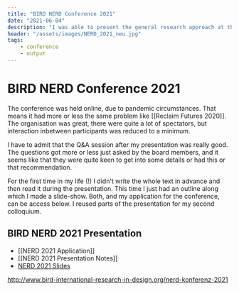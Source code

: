```yaml
---
title: "BIRD NERD Conference 2021"
date: "2021-06-04"
description: "I was able to present the general research approach at the New Experimental Research on Design conference 2021. My presentation focused on the ontological design approach that I pursued through taking in parts of new materialism and the non-human"
header: "/assets/images/NERD_2021_neu.jpg"
tags:
    - conference
    - output
---
```

# BIRD NERD Conference 2021
The conference was held online, due to pandemic circumstances. That means it had more or less the same problem like [[Reclaim Futures 2020]]. The organisation was great, there were quite a lot of spectators, but interaction inbetween participants was reduced to a minimum.

I have to admit that the Q&A session after my presentation was really good. The questions got more or less just asked by the board members, and it seems like that they were quite keen to get into some details or had this or that recommendation.

For the first time in my life (!) I didn't write the whole text in advance and then read it during the presentation. This time I just had an outline along which I made a slide-show. Both, and my application for the conference, can be access below. I reused parts of the presentation for my second colloquium.

## BIRD NERD 2021 Presentation
- [[NERD 2021 Application]]
- [[NERD 2021 Presentation Notes]]
- [NERD 2021 Slides](nerd/NERD%202021%20-%20Slides.pdf)

http://www.bird-international-research-in-design.org/nerd-konferenz-2021